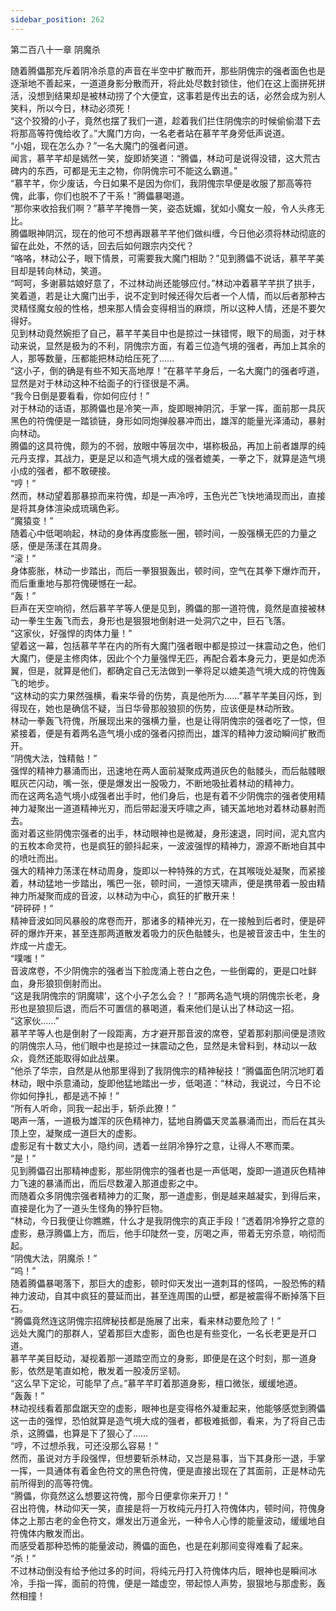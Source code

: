 ```yaml
---
sidebar_position: 262
---
```

 第二百八十一章 阴魔杀


随着腾儡那充斥着阴冷杀意的声音在半空中扩散而开，那些阴傀宗的强者面色也是逐渐地不善起来，一道道身影分散而开，将此处尽数封锁住，他们在这上面拼死拼活，没想到结果却是被林动捞了个大便宜，这事若是传出去的话，必然会成为别人笑料，所以今日，林动必须死！  
“这个狡猾的小子，竟然也摆了我们一道，趁着我们拦住阴傀宗的时候偷偷潜下去将那高等符傀给收了。”大魔门方向，一名老者站在慕芊芊身旁低声说道。  
“小姐，现在怎么办？”一名大魔门的强者问道。  
闻言，慕芊芊却是嫣然一笑，旋即娇笑道：“腾儡，林动可是说得没错，这大荒古碑内的东西，可都是无主之物，你阴傀宗可不能这么霸道。”  
“慕芊芊，你少废话，今日如果不是因为你们，我阴傀宗早便是收服了那高等符傀，此事，你们也脱不了干系！”腾儡暴喝道。  
“那你来收拾我们啊？”慕芊芊掩唇一笑，姿态妩媚，犹如小魔女一般，令人头疼无比。  
腾儡眼神阴沉，现在的他可不想再跟慕芊芊他们做纠缠，今日他必须将林动彻底的留在此处，不然的话，回去后如何跟宗内交代？  
“咯咯，林动公子，眼下情景，可需要我大魔门相助？”见到腾儡不说话，慕芊芊美目却是转向林动，笑道。  
“呵呵，多谢慕姑娘好意了，不过林动尚还能够应付。”林动冲着慕芊芊拱了拱手，笑着道，若是让大魔门出手，说不定到时候还得欠后者一个人情，而以后者那种古灵精怪魔女般的性格，想来那人情会变得相当的麻烦，所以这种人情，还是不要欠得好。  
见到林动竟然婉拒了自己，慕芊芊美目中也是掠过一抹错愕，眼下的局面，对于林动来说，显然是极为的不利，阴傀宗方面，有着三位造气境的强者，再加上其余的人，那等数量，压都能把林动给压死了……  
“这小子，倒的确是有些不知天高地厚！”在慕芊芊身后，一名大魔门的强者哼道，显然是对于林动这种不给面子的行径很是不满。  
“我今日倒是要看看，你如何应付！”  
对于林动的话语，那腾儡也是冷笑一声，旋即眼神阴沉，手掌一挥，面前那一具灰黑色的符傀便是一踏锁链，身形如同炮弹般暴冲而出，雄浑的能量光泽涌动，暴射向林动。  
腾儡的这具符傀，颇为的不弱，放眼中等层次中，堪称极品，再加上前者雄厚的纯元丹支撑，其战力，更是足以和造气境大成的强者媲美，一拳之下，就算是造气境小成的强者，都不敢硬接。  
“哼！”  
然而，林动望着那暴掠而来符傀，却是一声冷哼，玉色光芒飞快地涌现而出，直接是将其身体渲染成琉璃色彩。  
“魔猿变！”  
随着心中低喝响起，林动的身体再度膨胀一圈，顿时间，一股强横无匹的力量之感，便是荡漾在其周身。  
“滚！”  
身体膨胀，林动一步踏出，而后一拳狠狠轰出，顿时间，空气在其拳下爆炸而开，而后重重地与那符傀硬憾在一起。  
“轰！”  
巨声在天空响彻，然后慕芊芊等人便是见到，腾儡的那一道符傀，竟然是直接被林动一拳生生轰飞而去，身形也是狠狠地倒射进一处洞穴之中，巨石飞落。  
“这家伙，好强悍的肉体力量！”  
望着这一幕，包括慕芊芊在内的所有大魔门强者眼中都是掠过一抹震动之色，他们大魔门，便是主修肉体，因此个个力量强悍无匹，再配合着本身元力，更是如虎添翼，但是，就算是他们，都确定自己无法做到一拳将足以媲美造气境大成的符傀轰飞的地步。  
“这林动的实力果然强横，看来华骨的伤势，真是他所为……”慕芊芊美目闪烁，到得现在，她也是确信不疑，当日华骨那般狼狈的伤势，应该便是林动所致。  
林动一拳轰飞符傀，所展现出来的强横力量，也是让得阴傀宗的强者吃了一惊，但紧接着，便是有着两名造气境小成的强者闪掠而出，雄浑的精神力波动瞬间扩散而开。  
“阴傀大法，蚀精骷！”  
强悍的精神力暴涌而出，迅速地在两人面前凝聚成两道灰色的骷髅头，而后骷髅眼眶灰芒闪动，嘴一张，便是爆发出一股吸力，不断地吸扯着林动的精神力。  
而在这两名造气境小成强者出手时，他们身后，也是有着不少阴傀宗的强者使用精神力凝聚出一道道精神光刃，而后带起漫天呼啸之声，铺天盖地地对着林动暴射而去。  
面对着这些阴傀宗强者的出手，林动眼神也是微凝，身形速退，同时间，泥丸宫内的五枚本命灵符，也是疯狂的颤抖起来，一波波强悍的精神力，源源不断地自其中的喷吐而出。  
强大的精神力荡漾在林动周身，旋即以一种特殊的方式，在其喉咙处凝聚，而紧接着，林动猛地一步踏出，嘴巴一张，顿时间，一道惊天啸声，便是携带着一股由精神力所凝聚而成的音波，以林动为中心，疯狂的扩散开来！  
“砰砰砰！”  
精神音波如同风暴般的席卷而开，那诸多的精神光刃，在一接触到后者时，便是砰砰的爆炸开来，甚至连那两道散发着吸力的灰色骷髅头，也是被音波击中，生生的炸成一片虚无。  
“噗嗤！”  
音波席卷，不少阴傀宗的强者当下脸庞涌上苍白之色，一些倒霉的，更是口吐鲜血，身形狼狈倒射而出。  
“这是我阴傀宗的‘阴魔啸’，这个小子怎么会？！”那两名造气境的阴傀宗长老，身形也是狼狈后退，而后不可置信的暴喝道，看来他们是认出了林动这一招。  
“这家伙……”  
慕芊芊等人也是倒射了一段距离，方才避开那音波的席卷，望着那刹那间便是溃败的阴傀宗人马，他们眼中也是掠过一抹震动之色，显然是未曾料到，林动以一敌众，竟然还能取得如此战果。  
“他杀了华宗，自然是从他那里得到了我阴傀宗的精神秘技！”腾儡面色阴沉地盯着林动，眼中杀意涌动，旋即他猛地踏出一步，低喝道：“林动，我说过，今日不论你如何挣扎，都是逃不掉！”  
“所有人听命，同我一起出手，斩杀此獠！”  
喝声一落，一道极为雄浑的灰色精神力，猛地自腾儡天灵盖暴涌而出，而后在其头顶上空，凝聚成一道巨大的虚影。  
虚影足有十数丈大小，隐约间，透着一丝阴冷狰狞之意，让得人不寒而栗。  
“是！”  
见到腾儡召出那精神虚影，那些阴傀宗的强者也是一声低喝，旋即一道道灰色精神力飞速的暴涌而出，而后尽数灌入那道虚影之中。  
而随着众多阴傀宗强者精神力的汇聚，那一道虚影，倒是越来越凝实，到得后来，直接是化为了一道头生怪角的狰狞巨物。  
“林动，今日我便让你瞧瞧，什么才是我阴傀宗的真正手段！”透着阴冷狰狞之意的虚影，悬浮腾儡上方，而后，他手印陡然一变，厉喝之声，带着无穷杀意，响彻而起。  
“阴傀大法，阴魔杀！”  
“呜！”  
随着腾儡暴喝落下，那巨大的虚影，顿时仰天发出一道刺耳的怪鸣，一股恐怖的精神力波动，自其中疯狂的蔓延而出，甚至连周围的山壁，都是被震得不断掉落下巨石。  
“腾儡竟然连这阴傀宗招牌秘技都是施展了出来，看来林动要危险了！”  
远处大魔门的那群人，望着那巨大虚影，面色也是有些变化，一名长老更是开口道。  
慕芊芊美目眨动，凝视着那一道踏空而立的身影，即便是在这个时刻，那一道身影，依然是笔直如枪，散发着一股凌厉坚韧。  
“这么早下定论，可能早了点。”慕芊芊盯着那道身影，檀口微张，缓缓地道。  
“轰轰！”  
林动视线看着那盘踞天空的虚影，眼神也是变得格外凝重起来，他能够感觉到腾儡这一击的强悍，恐怕就算是造气境大成的强者，都极难抵御，看来，为了将自己击杀，这腾儡，也算是下了狠心了……  
“哼，不过想杀我，可还没那么容易！”  
然而，虽说对方手段强悍，但想要斩杀林动，又岂是易事，当下其身形一退，手掌一挥，一具通体有着金色符文的黑色符傀，便是直接出现在了其面前，正是林动先前所得到的高等符傀。  
“腾儡，你竟然这么想要这符傀，那今日便拿你来开刀！”  
召出符傀，林动仰天一笑，直接是将一万枚纯元丹打入符傀体内，顿时间，符傀身体之上那古老的金色符文，爆发出万道金光，一种令人心悸的能量波动，缓缓地自符傀体内散发而出。  
而感受着那种恐怖的能量波动，腾儡的面色，也是在刹那间变得难看了起来。  
“杀！”  
不过林动倒没有给予他过多的时间，将纯元丹打入符傀体内后，眼神也是瞬间冰冷，手指一挥，面前的符傀，便是一踏虚空，带起惊人声势，狠狠地与那虚影，轰然相撞！  
  
  
